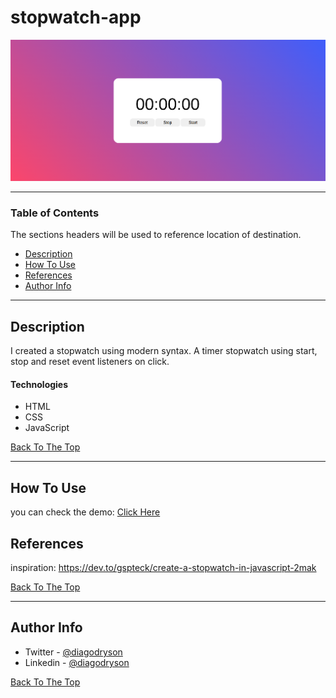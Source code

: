 # stopwatch-app

![Project Image](stopwatch-photo.png)

---

### Table of Contents

The sections headers will be used to reference location of destination.

- [Description](#description)
- [How To Use](#how-to-use)
- [References](#references)
- [Author Info](#author-info)

---

## Description

I created a stopwatch using modern syntax. A timer stopwatch using start, stop and reset event listeners on click.

#### Technologies

- HTML
- CSS
- JavaScript

[Back To The Top](#read-me-template)

---

## How To Use

you can check the demo: <a href="https://stoopwatch-app.netlify.app/">Click Here</a>

## References

inspiration: https://dev.to/gspteck/create-a-stopwatch-in-javascript-2mak

[Back To The Top](#read-me-template)

---

## Author Info

- Twitter - [@diagodryson](https://twitter.com/jamesqquick)
- Linkedin - [@diagodryson](https://linkedin.com/in/diagodryson)

[Back To The Top](#read-me-template)